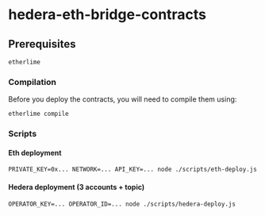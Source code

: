 # hedera-eth-bridge-contracts

## Prerequisites
`etherlime`

### Compilation
Before you deploy the contracts, you will need to compile them using:
```
etherlime compile
```

### Scripts
#### Eth deployment
```
PRIVATE_KEY=0x... NETWORK=... API_KEY=... node ./scripts/eth-deploy.js
```

#### Hedera deployment (3 accounts + topic)
```
OPERATOR_KEY=... OPERATOR_ID=... node ./scripts/hedera-deploy.js
```
